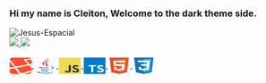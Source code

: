 ### Hi my name is Cleiton, Welcome to the dark theme side.
<img alt="Jesus-Espacial" src="https://mir-s3-cdn-cf.behance.net/project_modules/fs/805f7f68040289.5b569a1dadc07.gif">
<div>
  <a href="https://github.com/CleitonOliveiraS">
  <a href="https://github.com/CleitonOliveiraS">
  <img height = "180em" src = "https://github-readme-stats.vercel.app/api?username=CleitonOliveiraS&show_icons=false&theme=dracula&include_all_commits=true&count_private=true" />
  <img height="180em" src="https://github-readme-stats.vercel.app/api/top-langs/?username=CleitonOliveiraS&layout=compact&langs_count=7&theme=dracula" />
</div>
<div style="display: inline_block"><br>
  <img align="center" alt="Laravel" height="30" width="40" src="https://raw.githubusercontent.com/devicons/devicon/master/icons/laravel/laravel-plain.svg">
  <img align="center" alt="Java" height="30" width="40" src="https://raw.githubusercontent.com/devicons/devicon/master/icons/java/java-original.svg">
  <img align="center" alt="Js" height="30" width="40" src="https://raw.githubusercontent.com/devicons/devicon/master/icons/javascript/javascript-original.svg">
  <img align="center" alt="Ts" height="30" width="40" src="https://raw.githubusercontent.com/devicons/devicon/master/icons/typescript/typescript-plain.svg">
  <img align="center" alt="HTML" height="30" width="40" src="https://raw.githubusercontent.com/devicons/devicon/master/icons/html5/html5-original.svg">
  <img align="center" alt="CSS" height="30" width="40" src="https://raw.githubusercontent.com/devicons/devicon/master/icons/css3/css3-original.svg">
</div>

